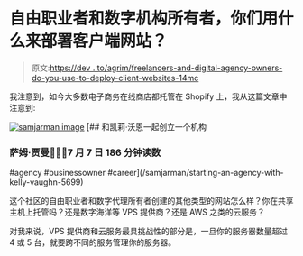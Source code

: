 # 自由职业者和数字机构所有者，你们用什么来部署客户端网站？

> 原文:[https://dev . to/agrim/freelancers-and-digital-agency-owners-do-you-use-to-deploy-client-websites-14mc](https://dev.to/agrim/freelancers-and-digital-agency-owners-what-do-you-use-to-deploy-client-websites-14mc)

我注意到，如今大多数电子商务在线商店都托管在 Shopify 上，我从这篇文章中注意到:

[![samjarman image](../Images/b7592834a0b48a9bc0d9cf8daa2c68e2.png)](/samjarman) [## 和凯莉·沃恩一起创立一个机构

### 萨姆·贾曼👨🏼‍💻7 月 7 日 186 分钟读数

#agency #businessowner #career](/samjarman/starting-an-agency-with-kelly-vaughn-5699)

这个社区的自由职业者和数字代理所有者创建的其他类型的网站怎么样？你在共享主机上托管吗？还是数字海洋等 VPS 提供商？还是 AWS 之类的云服务？

对我来说，VPS 提供商和云服务最具挑战性的部分是，一旦你的服务器数量超过 4 或 5 台，就要跨不同的服务管理你的服务器。